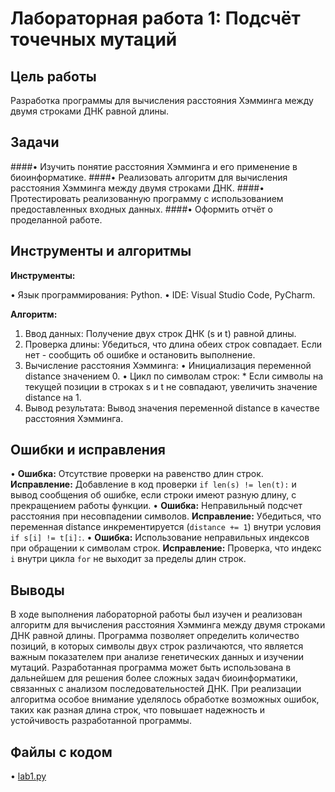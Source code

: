 # Лабораторная работа 1: Подсчёт точечных мутаций

## Цель работы

Разработка программы для вычисления расстояния Хэмминга между двумя строками ДНК равной длины.

## Задачи

####•   Изучить понятие расстояния Хэмминга и его применение в биоинформатике.
####•   Реализовать алгоритм для вычисления расстояния Хэмминга между двумя строками ДНК.
####•   Протестировать реализованную программу с использованием предоставленных входных данных.
####•   Оформить отчёт о проделанной работе.

## Инструменты и алгоритмы

**Инструменты:**

•   Язык программирования: Python.
•   IDE: Visual Studio Code, PyCharm.

**Алгоритм:**

1.  Ввод данных: Получение двух строк ДНК (s и t) равной длины.
2.  Проверка длины: Убедиться, что длина обеих строк совпадает. Если нет - сообщить об ошибке и остановить выполнение.
3.  Вычисление расстояния Хэмминга:
    •   Инициализация переменной distance значением 0.
    •   Цикл по символам строк:
        *   Если символы на текущей позиции в строках s и t не совпадают, увеличить значение distance на 1.
4.  Вывод результата: Вывод значения переменной distance в качестве расстояния Хэмминга.

## Ошибки и исправления

•   **Ошибка:** Отсутствие проверки на равенство длин строк.
    **Исправление:** Добавление в код проверки `if len(s) != len(t):` и вывод сообщения об ошибке, если строки имеют разную длину, с прекращением работы функции.
•   **Ошибка:** Неправильный подсчет расстояния при несовпадении символов.
    **Исправление:** Убедиться, что переменная distance инкрементируется (`distance += 1`) внутри условия `if s[i] != t[i]:`.
•   **Ошибка:** Использование неправильных индексов при обращении к символам строк.
    **Исправление:** Проверка, что индекс `i` внутри цикла `for` не выходит за пределы длин строк.

## Выводы

В ходе выполнения лабораторной работы был изучен и реализован алгоритм для вычисления расстояния Хэмминга между двумя строками ДНК равной длины. Программа позволяет определить количество позиций, в которых символы двух строк различаются, что является важным показателем при анализе генетических данных и изучении мутаций. Разработанная программа может быть использована в дальнейшем для решения более сложных задач биоинформатики, связанных с анализом последовательностей ДНК. При реализации алгоритма особое внимание уделялось обработке возможных ошибок, таких как разная длина строк, что повышает надежность и устойчивость разработанной программы.

## Файлы с кодом

•   [lab1.py](lab1.py)
